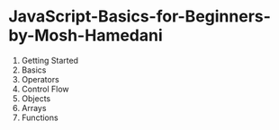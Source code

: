 # JavaScript-Basics-for-Beginners-by-Mosh-Hamedani

1.  Getting Started
2.  Basics
3.  Operators
4.  Control Flow
5.  Objects
6.  Arrays
7.  Functions
